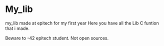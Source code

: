 # My_lib
my_lib made at epitech for my first year
Here you have all the Lib C funtion that i made.

Beware to -42 epitech student. 
Not open sources.
